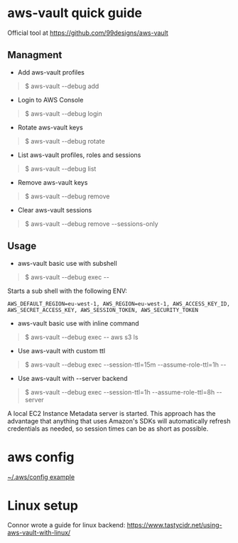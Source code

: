 # aws-vault quick guide
Official tool at https://github.com/99designs/aws-vault

## Managment 
* Add aws-vault profiles
> $ aws-vault --debug add <PROFILE>

* Login to AWS Console
> $ aws-vault --debug login <PROFILE>

* Rotate aws-vault keys
> $ aws-vault --debug rotate <PROFILE>

* List aws-vault profiles, roles and sessions
> $ aws-vault --debug list

* Remove aws-vault keys
> $ aws-vault --debug remove <PROFILE>

* Clear aws-vault sessions
> $ aws-vault --debug remove --sessions-only <PROFILE>


## Usage
* aws-vault basic use with subshell
> $ aws-vault --debug exec <PROFILE> --

Starts a sub shell with the following ENV:

`AWS_DEFAULT_REGION=eu-west-1, AWS_REGION=eu-west-1, AWS_ACCESS_KEY_ID, AWS_SECRET_ACCESS_KEY, AWS_SESSION_TOKEN, AWS_SECURITY_TOKEN`

* aws-vault basic use with inline command
> $ aws-vault --debug exec <PROFILE> -- aws s3 ls

* Use aws-vault with custom ttl
> $ aws-vault --debug exec <PROFILE> --session-ttl=15m --assume-role-ttl=1h --

* Use aws-vault with --server backend 
> $ aws-vault --debug exec <PROFILE> --session-ttl=1h --assume-role-ttl=8h --server

A local EC2 Instance Metadata server is started. This approach has the advantage that anything that uses Amazon's SDKs will automatically refresh credentials as needed, so session times can be as short as possible. 


# aws config
[~/.aws/config example](../aws/config)

# Linux setup
Connor wrote a guide for linux backend:
https://www.tastycidr.net/using-aws-vault-with-linux/
